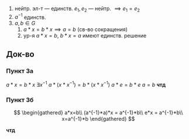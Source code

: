 1. нейтр. эл-т — единств. 
	$e_{1}, e_{2}$ — нейтр. $\implies e_{1}=e_{2}$
2. $a^{-1}$ единств. 
3. $a, b \in G$
	1. $a *x = b*x \implies a=b$ (св-во сокращения)
	2. ур-я $a*x=b,\ b*x = a$ имеют единств. решение
## Док-во
### Пункт 3а

$a*x = b*x\ \exists x^{-1}$
$a*(x*x^{-1})=b*(x*x^{-1})$
$a*e=b*e$
$a=b$
**чтд**

### Пункт 3б

$$
\begin{gathered}
a*x=b\\
(a^{-1}*a)*x = a^{-1}*b\\
e*x = a^{-1}*b\\
x=a^{-1}*b
\end{gathered}
$$

**чтд**